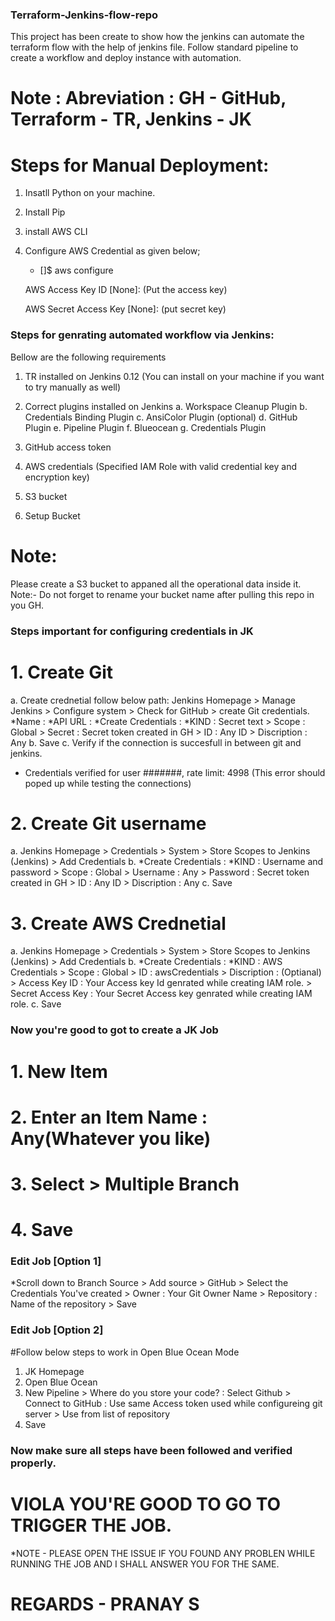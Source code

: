 ### Terraform-Jenkins-flow-repo ###
This project has been create to show how the jenkins can automate the terraform flow with the help of jenkins file.
Follow standard pipeline to create a workflow and deploy instance with automation.



# Note : Abreviation : GH - GitHub, Terraform - TR, Jenkins - JK



# Steps for Manual Deployment:

1. Insatll Python on your machine.
2. Install Pip
3. install AWS CLI
4. Configure AWS Credential as given below;
   
   * []$ aws configure
   
   AWS Access Key ID [None]: (Put the access key)
   
   AWS Secret Access Key [None]: (put secret key)


### Steps for genrating automated workflow via Jenkins:

Bellow are the following requirements
1. TR installed on Jenkins 0.12 (You can install on your machine if you want to try manually as well)
2. Correct plugins installed on Jenkins
   a. Workspace Cleanup Plugin
   b. Credentials Binding Plugin
   c. AnsiColor Plugin (optional)
   d. GitHub Plugin
   e. Pipeline Plugin
   f. Blueocean
   g. Credentials Plugin

3. GitHub access token
4. AWS credentials (Specified IAM Role with valid credential key and encryption key)
5. S3 bucket
6. Setup Bucket

# Note: 
Please create a S3 bucket to appaned all the operational data inside it.
Note:- Do not forget to rename your bucket name after pulling this repo in you GH.

### Steps important for configuring credentials in JK

# 1. Create Git 

   a. Create crednetial follow below path:
   Jenkins Homepage > Manage Jenkins > Configure system > Check for GitHub > create Git credentials.
   *Name :
   *API URL :
   *Create Credentials : *KIND : Secret text > Scope : Global > Secret : Secret token created in GH > ID : Any ID > Discription : Any
   b. Save
   c. Verify if the connection is succesfull in between git and jenkins.
   * Credentials verified for user #######, rate limit: 4998 (This error should poped up while testing the connections)
   
# 2. Create Git username 

   a. Jenkins Homepage > Credentials > System > Store Scopes to Jenkins (Jenkins) > Add Credentials 
   b. *Create Credentials : *KIND : Username and password > Scope : Global > Username : Any > Password : Secret token created in GH > ID : Any ID > Discription : Any
   c. Save
   
# 3. Create AWS Crednetial

   a. Jenkins Homepage > Credentials > System > Store Scopes to Jenkins (Jenkins) > Add Credentials 
   b. *Create Credentials : *KIND : AWS Credentials > Scope : Global > ID : awsCredentials > Discription : (Optianal) > Access Key ID : Your Access key Id genrated while creating IAM role. > Secret Access Key : Your Secret Access key genrated while creating IAM role.
   c. Save
   
   
### Now you're good to got to create a JK Job

# 1. New Item 
# 2. Enter an Item Name : Any(Whatever you like)
# 3. Select > Multiple Branch
# 4. Save

### Edit Job [Option 1]
*Scroll down to Branch Source > Add source > GitHub > Select the Credentials You've created > Owner : Your Git Owner Name > Repository : Name of the repository > Save

### Edit Job [Option 2] 

#Follow below steps to work in Open Blue Ocean Mode
1. JK Homepage
2. Open Blue Ocean
3. New Pipeline > Where do you store your code? : Select Github > Connect to GitHub : Use same Access token used while configureing git server > Use from list of repository
4. Save

### Now make sure all steps have been followed and verified properly.
# VIOLA YOU'RE GOOD TO GO TO TRIGGER THE JOB.
 
 
*NOTE - PLEASE OPEN THE ISSUE IF YOU FOUND ANY PROBLEN WHILE RUNNING THE JOB AND I SHALL ANSWER YOU FOR THE SAME.

# REGARDS - PRANAY S  
  
   





